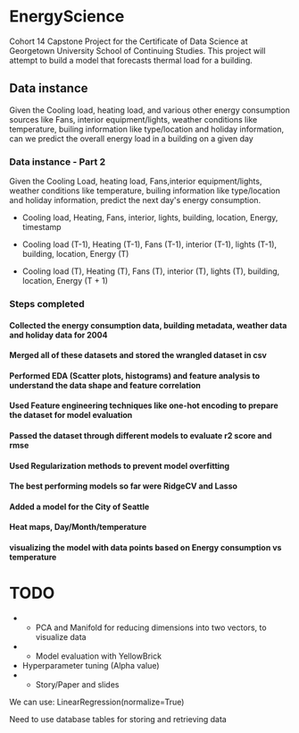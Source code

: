 # EnergyScience
Cohort 14 Capstone Project for the Certificate of Data Science at Georgetown University School of Continuing Studies.
This project will attempt to build a model that forecasts thermal load for a building.

## Data instance
Given the Cooling load, heating load, and various other energy consumption sources like Fans, interior equipment/lights, weather conditions like temperature, builing information like type/location and holiday information, can we predict the overall energy load in a building on a given day

### Data instance - Part 2
Given the Cooling Load, heating load, Fans,interior equipment/lights, weather conditions like temperature, builing information like type/location and holiday information, predict the next day's energy consumption.


- Cooling load, Heating, Fans, interior, lights, building, location, Energy, timestamp

- Cooling load (T-1), Heating (T-1), Fans (T-1), interior (T-1), lights (T-1), building, location, Energy (T)

- Cooling load (T), Heating (T), Fans (T), interior (T), lights (T), building, location, Energy (T + 1)

### Steps completed
#### Collected the energy consumption data, building metadata, weather data and holiday data for 2004
#### Merged all of these datasets and stored the wrangled dataset in csv
#### Performed EDA (Scatter plots, histograms) and feature analysis to understand the data shape and feature correlation
#### Used Feature engineering techniques like one-hot encoding to prepare the dataset for model evaluation
#### Passed the dataset through different models to evaluate r2 score and rmse
#### Used Regularization methods to prevent model overfitting
#### The best performing models so far were RidgeCV and Lasso
#### Added a model for the City of Seattle
#### Heat maps, Day/Month/temperature
#### visualizing the model with data points based on Energy consumption vs temperature

# TODO
- * PCA and Manifold for reducing dimensions into two vectors, to visualize data
- * Model evaluation with YellowBrick
- Hyperparameter tuning (Alpha value)
- * Story/Paper and slides

We can use:
LinearRegression(normalize=True)

Need to use database tables for storing and retrieving data

